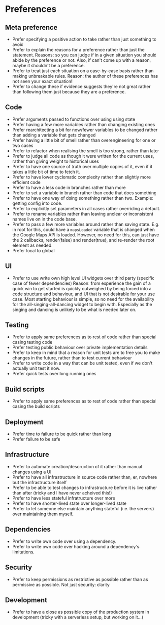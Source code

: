 # Preferences

## Meta preference

- Prefer specifying a positive action to take rather than just something to avoid
- Prefer to explain the reasons for a preference rather than just the statement. Reasons: so you can judge if in a given situation you should abide by the preference or not. Also, if can't come up with a reason, maybe it shouldn't be a preference.
- Prefer to treat just each situation on a case-by-case basis rather than making unbreakable rules. Reason: the author of these preferences has not seen your exact situation!
- Prefer to change these if evidence suggests they're not great rather than following them just because they are a preference.

## Code

- Prefer arguments passed to functions over using using state
- Prefer having a few more variables rather than changing existing ones
- Prefer rearchitecting a bit for now/fewer variables to be changed rather than adding a variable that gets changed
- Prefer having a little bit of smell rather than overengineering for one or two cases
- Prefer to refactor when realising the smell is too strong, rather than later
- Prefer to judge all code as though it were written for the current uses, rather than giving weight to historical uses
- Prefer to have one source of truth over multiple copies of it, even if it takes a little bit of time to fetch it.
- Prefer to have lower cyclomatic complexity rather than slightly more efficient code
- Prefer to have a less code in branches rather than more
- Prefer to set a variable in branch rather than code that does something
- Prefer to have one way of doing something rather than two. Example: getting config into code.
- Prefer to explicitly set parameters in all cases rather overriding a default.
- Prefer to rename variables rather than leaving unclear or inconsistent names live on in the code base.
- Prefer to pass a few more variables around rather than saving state. E.g. in root for this, could have a `mapsLoaded` variable that is changed when the Google Maps API is loaded. However, no need for this, can just have the 2 callbacks, render(false) and render(true), and re-render the root element as needed.
- Prefer local to global

## UI

- Prefer to use write own high level UI widgets over third party (specific case of fewer dependencies) Reason: from experience the gain of a quick win to get started is quickly outweighed by being forced into a code structure and behaviour, and UI that is not desirable for your use case. Most starting behaviour is simple, so no need for the availability for the all-singing-all-dancing widget to begin with. Especially as the singing and dancing is unlikely to be what is needed later on.

## Testing

- Prefer to apply same preferences as to rest of code rather than special casing testing code
- Prefer testing public behaviour over private implementation details
- Prefer to keep in mind that a reason for unit tests are to free you to make changes in the future, rather than to test current behaviour
- Prefer to write code in a way that can be unit tested, even if we don't actually unit test it now.
- Prefer quick tests over long running ones

## Build scripts

- Prefer to apply same preferences as to rest of code rather than special casing the build scripts

## Deployment

- Prefer time to failure to be quick rather than long
- Prefer failure to be safe

## Infrastructure

- Prefer to automate creation/descruction of it rather than manual changes using a UI
- Prefer to have all infrastructure in source code rather than, er, nowhere but the infrastructure itself
- Prefer to be able to test changes to infrastructure before it is live rather than after (tricky and I have never acheived this!)
- Prefer to have less stateful infratructure over more
- Prefer to have shorter-lived state over longer-lived state
- Prefer to let someone else maintain anything stateful (i.e. the servers) over maintaining them myself.

## Dependencies

- Prefer to write own code over using a dependency.
- Prefer to write own code over hacking around a dependency's limitations.

## Security

- Prefer to keep permissions as restrictive as possible rather than as permissive as possible. Not just security: clarity

## Development

- Prefer to have a close as possible copy of the production system in development (tricky with a serverless setup, but working on it...)
